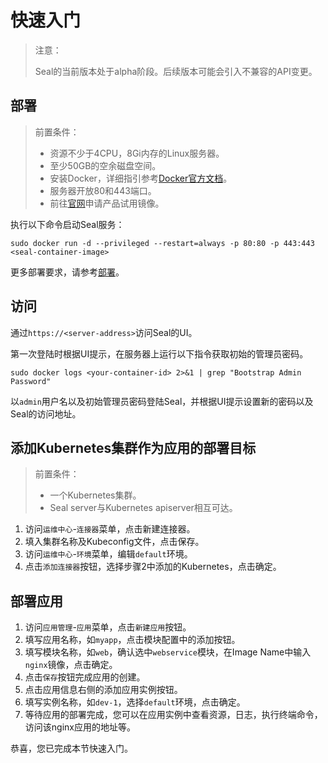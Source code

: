 # 快速入门

> 注意：
>
> Seal的当前版本处于alpha阶段。后续版本可能会引入不兼容的API变更。

## 部署

> 前置条件：
> - 资源不少于4CPU，8Gi内存的Linux服务器。
> - 至少50GB的空余磁盘空间。
> - 安装Docker，详细指引参考[Docker官方文档](https://docs.docker.com/)。
> - 服务器开放80和443端口。
> - 前往[官网](https://seal.io/trial.html)申请产品试用镜像。

执行以下命令启动Seal服务：

```shell
sudo docker run -d --privileged --restart=always -p 80:80 -p 443:443 <seal-container-image>
```

更多部署要求，请参考[部署](/deploy)。


## 访问

通过`https://<server-address>`访问Seal的UI。

第一次登陆时根据UI提示，在服务器上运行以下指令获取初始的管理员密码。
```shell
sudo docker logs <your-container-id> 2>&1 | grep "Bootstrap Admin Password"
```

以`admin`用户名以及初始管理员密码登陆Seal，并根据UI提示设置新的密码以及Seal的访问地址。

## 添加Kubernetes集群作为应用的部署目标

> 前置条件：
> - 一个Kubernetes集群。
> - Seal server与Kubernetes apiserver相互可达。

1. 访问`运维中心`-`连接器`菜单，点击新建连接器。
2. 填入集群名称及Kubeconfig文件，点击保存。
3. 访问`运维中心`-`环境`菜单，编辑`default`环境。
4. 点击`添加连接器`按钮，选择步骤2中添加的Kubernetes，点击确定。

## 部署应用

1. 访问`应用管理`-`应用`菜单，点击`新建应用`按钮。
2. 填写应用名称，如`myapp`，点击模块配置中的添加按钮。
3. 填写模块名称，如`web`，确认选中`webservice`模块，在Image Name中输入`nginx`镜像，点击确定。
4. 点击`保存`按钮完成应用的创建。
5. 点击应用信息右侧的添加应用实例按钮。
6. 填写实例名称，如`dev-1`，选择`default`环境，点击确定。
7. 等待应用的部署完成，您可以在应用实例中查看资源，日志，执行终端命令，访问该nginx应用的地址等。

恭喜，您已完成本节快速入门。

